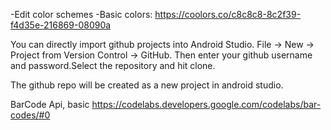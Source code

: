 -Edit color schemes
-Basic colors: https://coolors.co/c8c8c8-8c2f39-f4d35e-216869-08090a

You can directly import github projects into Android Studio. File -> New -> Project from Version Control -> GitHub. Then enter your github username and password.Select the repository and hit clone.

The github repo will be created as a new project in android studio.



BarCode Api, basic
https://codelabs.developers.google.com/codelabs/bar-codes/#0
